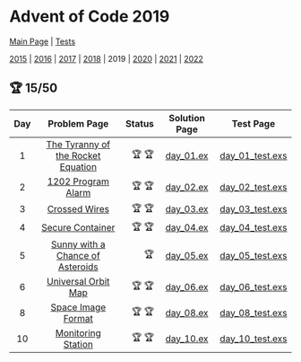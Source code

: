 # Advent of Code 2019

[Main Page](https://adventofcode.com/2019) | [Tests](/test/2019)

[2015](/lib/2015) | [2016](/lib/2016) | [2017](/lib/2017) | [2018](/lib/2018) | 2019 | [2020](/lib/2020) | [2021](/lib/2021) | [2022](/lib/2022)


## :trophy: 15/50

| Day | Problem Page | Status | Solution Page | Test Page |
| :---: | :------: | ---: | :---: | :---: |
| 1 | [The Tyranny of the Rocket Equation](https://adventofcode.com/2019/day/1) | :trophy: :trophy: | [day_01.ex](/lib/2019/day_01.ex) | [day_01_test.exs](/test/2019/day_01_test.exs) |
| 2 | [1202 Program Alarm](https://adventofcode.com/2019/day/2) | :trophy: :trophy: | [day_02.ex](/lib/2019/day_02.ex) | [day_02_test.exs](/test/2019/day_02_test.exs) |
| 3 | [Crossed Wires](https://adventofcode.com/2019/day/3) | :trophy: :trophy: | [day_03.ex](/lib/2019/day_03.ex) | [day_03_test.exs](/test/2019/day_03_test.exs) |
| 4 | [Secure Container](https://adventofcode.com/2019/day/4) | :trophy: :trophy: | [day_04.ex](/lib/2019/day_04.ex) | [day_04_test.exs](/test/2019/day_04_test.exs) |
| 5 | [Sunny with a Chance of Asteroids](https://adventofcode.com/2019/day/5) | :trophy: | [day_05.ex](/lib/2019/day_05.ex) | [day_05_test.exs](/test/2019/day_05_test.exs) |
| 6 | [Universal Orbit Map](https://adventofcode.com/2019/day/6) | :trophy: :trophy: | [day_06.ex](/lib/2019/day_06.ex) | [day_06_test.exs](/test/2019/day_06_test.exs) |
| 8 | [Space Image Format](https://adventofcode.com/2019/day/8) | :trophy: :trophy: | [day_08.ex](/lib/2019/day_08.ex) | [day_08_test.exs](/test/2019/day_08_test.exs) |
| 10 | [Monitoring Station](https://adventofcode.com/2019/day/10) | :trophy: :trophy: | [day_10.ex](/lib/2019/day_10.ex) | [day_10_test.exs](/test/2019/day_10_test.exs) |

